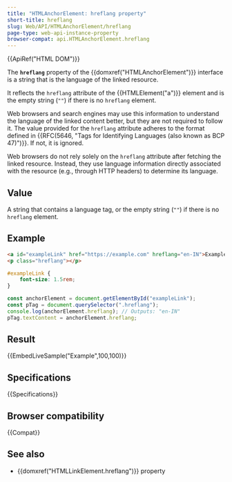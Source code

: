 ```yaml
---
title: "HTMLAnchorElement: hreflang property"
short-title: hreflang
slug: Web/API/HTMLAnchorElement/hreflang
page-type: web-api-instance-property
browser-compat: api.HTMLAnchorElement.hreflang
---
```


{{ApiRef("HTML DOM")}}

The **`hreflang`** property of the {{domxref("HTMLAnchorElement")}} interface is a string that is the language of the linked resource.

It reflects the `hreflang` attribute of the {{HTMLElement("a")}} element and is the empty string (`""`) if there is no `hreflang` element.

Web browsers and search engines may use this information to understand the language of the linked content better, but they are not required to follow it. The value provided for the `hreflang` attribute adheres to the format defined in {{RFC(5646, "Tags for Identifying Languages (also known as BCP 47)")}}. If not, it is ignored.

Web browsers do not rely solely on the `hreflang` attribute after fetching the linked resource. Instead, they use language information directly associated with the resource (e.g., through HTTP headers) to determine its language.

## Value

A string that contains a language tag, or the empty string (`""`) if there is no `hreflang` element.

## Example

```html
<a id="exampleLink" href="https://example.com" hreflang="en-IN">Example Link</a>
<p class="hreflang"></p>
```

```css
#exampleLink {
    font-size: 1.5rem;
}
```

```js
const anchorElement = document.getElementById("exampleLink");
const pTag = document.querySelector(".hreflang");
console.log(anchorElement.hreflang); // Outputs: "en-IN"
pTag.textContent = anchorElement.hreflang;
```
## Result

{{EmbedLiveSample("Example",100,100)}}

## Specifications

{{Specifications}}

## Browser compatibility

{{Compat}}

## See also

- {{domxref("HTMLLinkElement.hreflang")}} property

